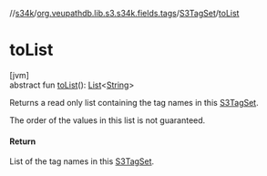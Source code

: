 //[s34k](../../../index.md)/[org.veupathdb.lib.s3.s34k.fields.tags](../index.md)/[S3TagSet](index.md)/[toList](to-list.md)

# toList

[jvm]\
abstract fun [toList](to-list.md)(): [List](https://kotlinlang.org/api/latest/jvm/stdlib/kotlin.collections/-list/index.html)&lt;[String](https://kotlinlang.org/api/latest/jvm/stdlib/kotlin/-string/index.html)&gt;

Returns a read only list containing the tag names in this [S3TagSet](index.md).

The order of the values in this list is not guaranteed.

#### Return

List of the tag names in this [S3TagSet](index.md).
